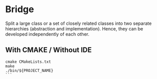 # Bridge

Split a large class or a set of closely related classes into two separate hierarchies (abstraction and implementation). Hence, they can be developed independently of each other.

## With CMAKE / Without IDE
````
cmake CMakeLists.txt
make
./bin/${PROJECT_NAME}
```